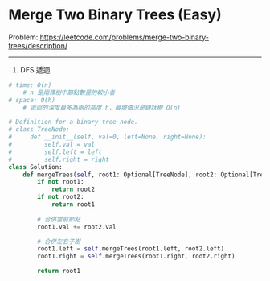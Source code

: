 Merge Two Binary Trees (Easy)
===

Problem: https://leetcode.com/problems/merge-two-binary-trees/description/

---

1. DFS 遞迴
```python
# time: O(n)
    # n 是兩棵樹中節點數量的較小者
# space: O(h)
    # 遞迴的深度最多為樹的高度 h，最壞情況是鏈狀樹 O(n)

# Definition for a binary tree node.
# class TreeNode:
#     def __init__(self, val=0, left=None, right=None):
#         self.val = val
#         self.left = left
#         self.right = right
class Solution:
    def mergeTrees(self, root1: Optional[TreeNode], root2: Optional[TreeNode]) -> Optional[TreeNode]:
        if not root1:
            return root2
        if not root2:
            return root1
        
        # 合併當前節點
        root1.val += root2.val

        # 合併左右子樹
        root1.left = self.mergeTrees(root1.left, root2.left)
        root1.right = self.mergeTrees(root1.right, root2.right)

        return root1
```
